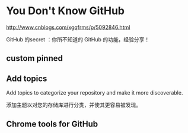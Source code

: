 # You Don't Know GitHub  


http://www.cnblogs.com/xgqfrms/p/5092846.html


GitHub 的secret ：你所不知道的 GitHub 的功能，经验分享！



## custom pinned



## Add topics

Add topics to categorize your repository and make it more discoverable.

添加主题以对您的存储库进行分类，并使其更容易被发现。



## Chrome tools for GitHub











